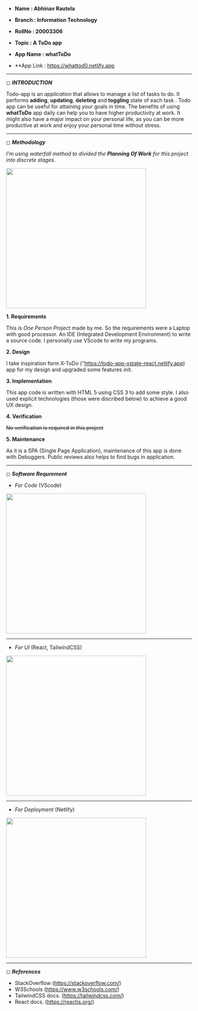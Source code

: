 - **Name : Abhinav Rautela**

- **Branch : Information Technology**

- **RollNo : 20003306** 

- **Topic : A ToDo app**

- **App Name : whatToDo**

- **App Link : <a target="_blank">https://whattod0.netlify.app</a>

--------

◻ ***INTRODUCTION***


Todo-app is an *application* that allows to manage a list of tasks to do. It performs **adding**, **updating**, **deleting** and **toggling** state of each task . Todo app can be useful for  attaining your goals in time. The benefits of using **whatToDo** app daily can help you to have higher productivity at work. It might also have a major impact on your personal life, as you can be more productive at work and enjoy your personal time without stress.

--------

◻ ***Methodology***

 _I'm using waterfall method to divided the **Planning Of Work** for this project into discrete stages_.

<img src="https://www.edrawsoft.com/templates/images/waterfall-methodology.png" width="380px"/>


**1. Requirements**

This is *One Person Project* made by me. So the requirements were a Laptop with good processor. An IDE (Integrated Development Environment) to write a source code. I personally
use VScode to write my programs.

**2. Design**

I take inspiration form X-ToDo (<a>"https://todo-app-xstate-react.netlify.app</a>) app for my design and upgraded some features init.


**3. Implementation**

This app code is written with HTML 5 using CSS 3 to add some style. I also used  explicit technologies (those were discribed below) to achieve a good UX design.

**4. Verification**

~~No verification is required in this project~~

 
**5. Maintenance**

As it is a SPA (Single Page Application),  maintenance of this app is done with Debuggers. Public reviews also helps to find bugs in application. 

--------

◻ ***Software Requrement***

- *For Code* (VScode)

<img src="https://wallpaperaccess.com/full/5809796.png" width="380px"/>

---

- *For UI* (React, TailwindCSS) 

<img src="https://miro.medium.com/max/1400/1*6kX5D75l04BSZ6llEd9qWQ.png" width="380px"/>

---

- *For Deployment* (Netlify) 

<img src="https://www.netlify.com/img/global/meta-image.jpg" width="380px"/>

--------

◻ ***References***
- StackOverflow
(<a href="https://stackoverflow.com/" target="_blank">https://stackoverflow.com/</a>)
- W3Schools
(<a href="https://www.w3schools.com/" target="_blank">https://www.w3schools.com/</a>)
- TailwindCSS docs.
(<a href="https://tailwindcss.com/" target="_blank">https://tailwindcss.com/</a>)
- React docs.
(<a href="https://reactjs.org/" target="_blank">https://reactjs.org/</a>)



